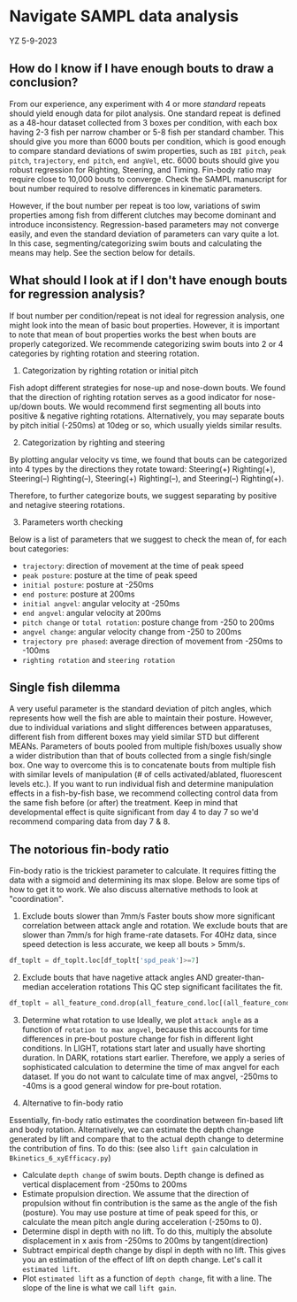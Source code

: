 # Navigate SAMPL data analysis
YZ 5-9-2023

## How do I know if I have enough bouts to draw a conclusion?

From our experience, any experiment with 4 or more *standard* repeats should yield enough data for pilot analysis.
One standard repeat is defined as a 48-hour dataset collected from 3 boxes per condition, with each box having 2-3 fish per narrow chamber or 5-8 fish per standard chamber.
This should give you more than 6000 bouts per condition, which is good enough to compare standard deviations of swim properties, such as `IBI pitch`, `peak pitch`, `trajectory`, `end pitch`, `end angVel`, etc.
6000 bouts should give you robust regression for Righting, Steering, and Timing. Fin-body ratio may require close to 10,000 bouts to converge.
Check the SAMPL manuscript for bout number required to resolve differences in kinematic parameters.

However, if the bout number per repeat is too low, variations of swim properties among fish from different clutches may become dominant and introduce inconsistency. Regression-based parameters may not converge easily, and even the standard deviation of parameters can vary quite a lot. In this case, segmenting/categorizing swim bouts and calculating the means may help. See the section below for details.

## What should I look at if I don't have enough bouts for regression analysis?

If bout number per condition/repeat is not ideal for regression analysis, one might look into the mean of basic bout properties. However, it is important to note that mean of bout properties works the best when bouts are properly categorized.
We recommende categorizing swim bouts into 2 or 4 categories by righting rotation and steering rotation.

1. Categorization by righting rotation or initial pitch

Fish adopt different strategies for nose-up and nose-down bouts. We found that the direction of righting rotation serves as a good indicator for nose-up/down bouts. We would recommend first segmenting all bouts into positive & negative righting rotations. Alternatively, you may separate bouts by pitch initial (-250ms) at 10deg or so, which usually yields similar results.

2. Categorization by righting and steering

By plotting angular velocity vs time, we found that bouts can be categorized into 4 types by the directions they rotate toward: Steering(+) Righting(+), Steering(–) Righting(–), Steering(+) Righting(–), and Steering(–) Righting(+).

Therefore, to further categorize bouts, we suggest separating by positive and netagive steering rotations.

3. Parameters worth checking

Below is a list of parameters that we suggest to check the mean of, for each bout categories:
- `trajectory`: direction of movement at the time of peak speed
- `peak posture`: posture at the time of peak speed
- `initial posture`: posture at -250ms
- `end posture`: posture at 200ms
- `initial angvel`: angular velocity at -250ms
- `end angvel`: angular velocity at 200ms
- `pitch change` or `total rotation`: posture change from -250 to 200ms
- `angvel change`: angular velocity change from -250 to 200ms
- `trajectory pre phased`: average direction of movement from -250ms to -100ms
- `righting rotation` and `steering rotation`

## Single fish dilemma

A very useful parameter is the standard deviation of pitch angles, which represents how well the fish are able to maintain their posture.
However, due to individual variations and slight differences between apparatuses, different fish from different boxes may yield similar STD but different MEANs.
Parameters of bouts pooled from multiple fish/boxes usually show a wider distribution than that of bouts collected from a single fish/single box. 
One way to overcome this is to concatenate bouts from multiple fish with similar levels of manipulation (# of cells activated/ablated, fluorescent levels etc.).
If you want to run individual fish and determine manipulation effects in a fish-by-fish base, we recommend collecting control data from the same fish before (or after) the treatment. 
Keep in mind that developmental effect is quite significant from day 4 to day 7 so we'd recommend comparing data from day 7 & 8.

## The notorious fin-body ratio

Fin-body ratio is the trickiest parameter to calculate. It requires fitting the data with a sigmoid and determining its max slope. Below are some tips of how to get it to work. 
We also discuss alternative methods to look at "coordination".

1. Exclude bouts slower than 7mm/s
Faster bouts show more significant correlation between attack angle and rotation. We exclude bouts that are slower than 7mm/s for high frame-rate datasets. For 40Hz data, since speed detection is less accurate, we keep all bouts > 5mm/s.

```Python
df_toplt = df_toplt.loc[df_toplt['spd_peak']>=7]
```

2. Exclude bouts that have nagetive attack angles AND greater-than-median acceleration rotations
This QC step significant facilitates the fit.

```Python
df_toplt = all_feature_cond.drop(all_feature_cond.loc[(all_feature_cond['atk_ang']<0) & (all_feature_cond['rot_full_accel']>all_feature_cond['rot_full_accel'].median())].index)
```

3. Determine what rotation to use
Ideally, we plot `attack angle` as a function of `rotation to max angvel`, because this accounts for time differences in pre-bout posture change for fish in different light conditions. In LIGHT, rotations start later and usually have shorting duration. In DARK, rotations start earlier. Therefore, we apply a series of sophisticated calculation to determine the time of max angvel for each dataset. If you do not want to calculate time of max angvel, -250ms to -40ms is a good general window for pre-bout rotation.

4. Alternative to fin-body ratio

Essentially, fin-body ratio estimates the coordination between fin-based lift and body rotation. Alternatively, we can estimate the depth change generated by lift and compare that to the actual depth change to determine the contribution of fins. To do this: (see also `lift gain` calculation in `Bkinetics_6_xyEfficacy.py`)
- Calculate `depth change` of swim bouts. Depth change is defined as vertical displacement from -250ms to 200ms
- Estimate propulsion direction. We assume that the direction of propulsion without fin contribution is the same as the angle of the fish (posture). You may use posture at time of peak speed for this, or calculate the mean pitch angle during acceleration (-250ms to 0).
- Determine displ in depth with no lift. To do this, multiply the absolute displacement in x axis from -250ms to 200ms by tangent(direction)
- Subtract empirical depth change by displ in depth with no lift. This gives you an estimation of the effect of lift on depth change. Let's call it `estimated lift`.
- Plot `estimated lift` as a function of `depth change`, fit with a line. The slope of the line is what we call `lift gain`.